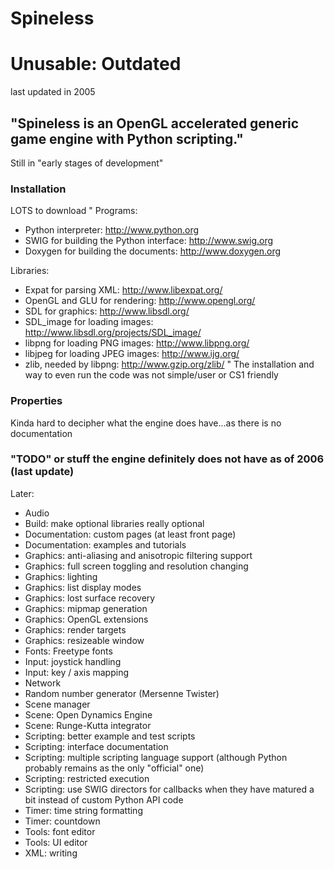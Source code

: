 # Spineless 
# Unusable: Outdated 
 last updated in 2005 
## "Spineless is an OpenGL accelerated generic game engine with Python scripting."
Still in "early stages of development"
### Installation 
LOTS to download 
"
Programs:
- Python interpreter: http://www.python.org
- SWIG for building the Python interface: http://www.swig.org
- Doxygen for building the documents: http://www.doxygen.org

Libraries:
- Expat for parsing XML: http://www.libexpat.org/
- OpenGL and GLU for rendering: http://www.opengl.org/
- SDL for graphics: http://www.libsdl.org/
- SDL_image for loading images: http://www.libsdl.org/projects/SDL_image/
- libpng for loading PNG images: http://www.libpng.org/
- libjpeg for loading JPEG images: http://www.ijg.org/
- zlib, needed by libpng: http://www.gzip.org/zlib/
"
The installation and way to even run the code was not simple/user or CS1 friendly 
### Properties
Kinda hard to decipher what the engine does have...as there is no documentation

### "TODO" or stuff the engine definitely does not have as of 2006 (last update)
Later:
- Audio
- Build: make optional libraries really optional
- Documentation: custom pages (at least front page)
- Documentation: examples and tutorials
- Graphics: anti-aliasing and anisotropic filtering support
- Graphics: full screen toggling and resolution changing
- Graphics: lighting
- Graphics: list display modes
- Graphics: lost surface recovery
- Graphics: mipmap generation
- Graphics: OpenGL extensions
- Graphics: render targets
- Graphics: resizeable window
- Fonts: Freetype fonts
- Input: joystick handling
- Input: key / axis mapping
- Network
- Random number generator (Mersenne Twister)
- Scene manager
- Scene: Open Dynamics Engine
- Scene: Runge-Kutta integrator
- Scripting: better example and test scripts
- Scripting: interface documentation
- Scripting: multiple scripting language support (although Python probably
  remains as the only "official" one)
- Scripting: restricted execution
- Scripting: use SWIG directors for callbacks when they have matured a bit
  instead of custom Python API code
- Timer: time string formatting
- Timer: countdown
- Tools: font editor
- Tools: UI editor
- XML: writing